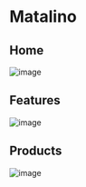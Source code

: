 # Matalino

## Home
![image](https://github.com/Captainfaisal13/Matalino/assets/80672730/ee03d9e7-c317-407a-9d88-68b8c9872097)

## Features
![image](https://github.com/Captainfaisal13/Matalino/assets/80672730/b7f7fcfc-5e9d-4d4f-8655-cbedba572c68)

## Products
![image](https://github.com/Captainfaisal13/Matalino/assets/80672730/4da1a206-6aef-4669-811b-d23dcabb358f)
